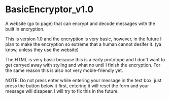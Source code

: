 # BasicEncryptor_v1.0
A website (go to page) that can encrypt and decode messages with the built in encryption.

  This is version 1.0 and the encryption is very basic, however, 
in the future I plan to make the encryption so extreme that a 
human cannot desifer it. (ya know, unless they use the website)

  The HTML is very basic because this is a early prototype and
I don't want to get carryed away with styling and what no until I finish the encryption.
For the same reason this is also not very moble-friendly yet.

NOTE: Do not press enter while entering your message in the text box, just press the button below it first, entering it will reset the form and your message will disapear. I will try to fix this in the future.
